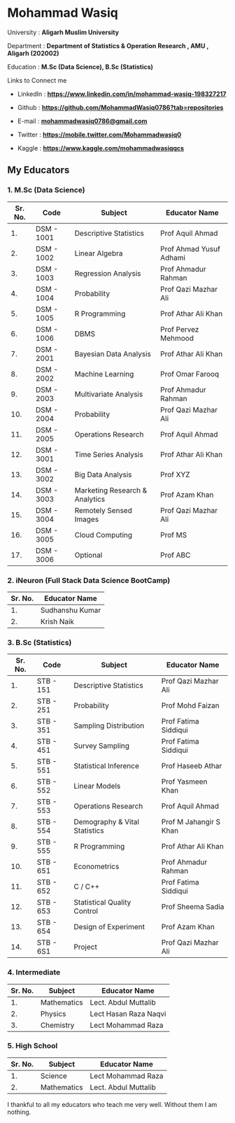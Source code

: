 # Mohammad Wasiq 

University : **Aligarh Muslim University**

Department : **Department of Statistics & Operation Research , AMU , Aligarh (202002)**

Education  : **M.Sc (Data Science),  B.Sc (Statistics)**

Links to Connect me

* LinkedIn : **https://www.linkedin.com/in/mohammad-wasiq-198327217**

* Github   : **https://github.com/MohammadWasiq0786?tab=repositories**

* E-mail   : **mohammadwasiq0786@gmail.com**

* Twitter  : **https://mobile.twitter.com/Mohammadwasiq0**

* Kaggle   : **https://www.kaggle.com/mohammadwasiqqcs**

## My Educators

### 1. M.Sc (Data Science)

| Sr. No. | Code       | Subject                        | Educator Name           |
|---------|------------|--------------------------------|-------------------------|
| 1\.     | DSM - 1001 | Descriptive Statistics         | Prof Aquil Ahmad        |
| 2\.     | DSM - 1002 | Linear Algebra                 | Prof Ahmad Yusuf Adhami |
| 3\.     | DSM - 1003 | Regression Analysis            | Prof Ahmadur Rahman     |
| 4\.     | DSM - 1004 | Probability                    | Prof Qazi Mazhar Ali    |
| 5\.     | DSM - 1005 | R Programming                  | Prof Athar Ali Khan     |
| 6\.     | DSM - 1006 | DBMS                           | Prof Pervez Mehmood     |
| 7\.     | DSM - 2001 | Bayesian Data Analysis         | Prof Athar Ali Khan     |
| 8\.     | DSM - 2002 | Machine Learning               | Prof Omar Farooq        |
| 9\.     | DSM - 2003 | Multivariate Analysis          | Prof Ahmadur Rahman     |
| 10\.    | DSM - 2004 | Probability                    | Prof Qazi Mazhar Ali    |
| 11\.    | DSM - 2005 | Operations Research            | Prof Aquil Ahmad        |
| 12\.    | DSM - 3001 | Time Series Analysis           | Prof Athar Ali Khan     |
| 13\.    | DSM - 3002 | Big Data Analysis              | Prof XYZ                |
| 14\.    | DSM - 3003 | Marketing Research & Analytics | Prof Azam Khan          |
| 15\.    | DSM - 3004 | Remotely Sensed Images         | Prof Qazi Mazhar Ali    |
| 16\.    | DSM - 3005 | Cloud Computing                | Prof MS                 |
| 17\.    | DSM - 3006 |  Optional                      | Prof ABC                |

### 2. iNeuron (Full Stack Data Science BootCamp)

| Sr. No. | Educator Name           |
|---------|-------------------------|
| 1\.     | Sudhanshu Kumar         |
| 2\.     | Krish Naik              |

### 3. B.Sc (Statistics)

| Sr. No. | Code      | Subject                       | Educator Name          |
|---------|-----------|-------------------------------|------------------------|
| 1\.     | STB - 151 | Descriptive Statistics        | Prof Qazi Mazhar Ali   |
| 2\.     | STB - 251 | Probability                   | Prof Mohd Faizan       |
| 3\.     | STB - 351 | Sampling Distribution         | Prof Fatima Siddiqui   |
| 4\.     | STB - 451 | Survey Sampling               | Prof Fatima Siddiqui   |
| 5\.     | STB - 551 | Statistical Inference         | Prof Haseeb Athar      |
| 6\.     | STB - 552 | Linear Models                 | Prof Yasmeen Khan      |
| 7\.     | STB - 553 | Operations Research           | Prof Aquil Ahmad       |
| 8\.     | STB - 554 | Demography & Vital Statistics | Prof M Jahangir S Khan |
| 9\.     | STB - 555 | R Programming                 | Prof Athar Ali Khan    |
| 10\.    | STB - 651 | Econometrics                  | Prof Ahmadur Rahman    |
| 11\.    | STB - 652 | C / C++                       | Prof Fatima Siddiqui   |
| 12\.    | STB - 653 | Statistical Quality Control   | Prof Sheema Sadia      |
| 13\.    | STB - 654 | Design of Experiment          | Prof Azam Khan         |
| 14\.    | STB - 6S1 | Project                       | Prof Qazi Mazhar Ali   |

### 4. Intermediate

| Sr. No. | Subject     | Educator Name         |
|---------|-------------|-----------------------|
| 1\.     | Mathematics | Lect. Abdul Muttalib  |
| 2\.     | Physics     | Lect Hasan Raza Naqvi |
| 3\.     | Chemistry   | Lect Mohammad Raza    |

### 5. High School

| Sr. No. | Subject     | Educator Name        |
|---------|-------------|----------------------|
| 1\.     | Science     | Lect Mohammad Raza   |
| 2\.     | Mathematics | Lect. Abdul Muttalib |

I thankful to all my educators who teach me very well. Without them I am nothing.
